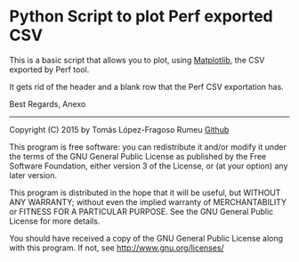 # Python Script to plot Perf exported CSV


This is a basic script that allows you to plot, using [Matplotlib](http://matplotlib.org/), the CSV exported by Perf tool.

It gets rid of the header and a blank row that the Perf CSV exportation has.

Best Regards, Anexo

-------------------------------------------------------------------

Copyright (C) 2015 by Tomás López-Fragoso Rumeu [Github](https://github.com/Anexo)

This program is free software: you can redistribute it and/or modify
it under the terms of the GNU General Public License as published by
the Free Software Foundation, either version 3 of the License, or
(at your option) any later version.

This program is distributed in the hope that it will be useful,
but WITHOUT ANY WARRANTY; without even the implied warranty of
MERCHANTABILITY or FITNESS FOR A PARTICULAR PURPOSE.  See the
GNU General Public License for more details.

You should have received a copy of the GNU General Public License
along with this program.  If not, see <http://www.gnu.org/licenses/>

